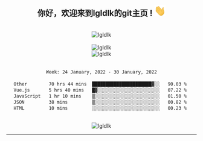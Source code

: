 <div align="center">
<h2> 你好，欢迎来到lgldlk的git主页 ! <img src="https://github.com/lgldlk/lgldlk/blob/main/gifs/Hi.gif" width="30px"></h2>
</div>

<div align="center">
 </br>
 <img src="http://aiitapp.cn:8091/?color=rgba(37,144,118,1)&shadowColor=rgba(12,16,20,1)&fontSize=120&&shadowOffsetX=9&shadowOffsetY=11" height="26px" alt="lgldlk" />
 </br>

   </br>
 <img src="https://github-readme-stats.vercel.app/api?username=lgldlk&show_icons=true&theme=gotham&locale=cn" alt="lgldlk" />
 

</br>

<img  src="http://github-readme-stats.vercel.app/api/top-langs/?username=lgldlk&show_icons=true&theme=gotham&locale=cn&layout=compact" alt="lgldlk"/>  
</br>
</br>

<!--START_SECTION:waka-->
```text
Week: 24 January, 2022 - 30 January, 2022

Other        70 hrs 44 mins  ██████████████████████▓░░   90.03 % 
Vue.js       5 hrs 40 mins   █▓░░░░░░░░░░░░░░░░░░░░░░░   07.22 % 
JavaScript   1 hr 10 mins    ▒░░░░░░░░░░░░░░░░░░░░░░░░   01.50 % 
JSON         38 mins         ▒░░░░░░░░░░░░░░░░░░░░░░░░   00.82 % 
HTML         10 mins         ░░░░░░░░░░░░░░░░░░░░░░░░░   00.23 % 
```
<!--END_SECTION:waka-->

 </br>
  <img src="https://visitor-badge.glitch.me/badge?page_id=lgldlk" alt="lgldlk" />

---

 

